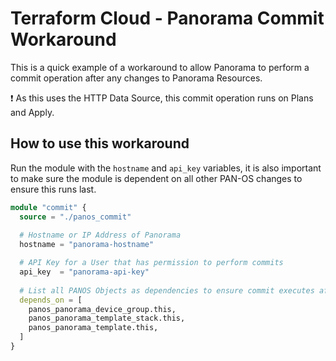 # Terraform Cloud - Panorama Commit Workaround

This is a quick example of a workaround to allow Panorama to perform a commit operation after any changes to Panorama Resources.

:exclamation: As this uses the HTTP Data Source, this commit operation runs on Plans and Apply.

## How to use this workaround

Run the module with the `hostname` and `api_key` variables, it is also important to make sure the module is dependent on all other PAN-OS changes to ensure this runs last.

```terraform
module "commit" {
  source = "./panos_commit"
  
  # Hostname or IP Address of Panorama
  hostname = "panorama-hostname"

  # API Key for a User that has permission to perform commits
  api_key  = "panorama-api-key"
  
  # List all PANOS Objects as dependencies to ensure commit executes after all resources have been created.
  depends_on = [
    panos_panorama_device_group.this,
    panos_panorama_template_stack.this,
    panos_panorama_template.this,
  ]
}
```